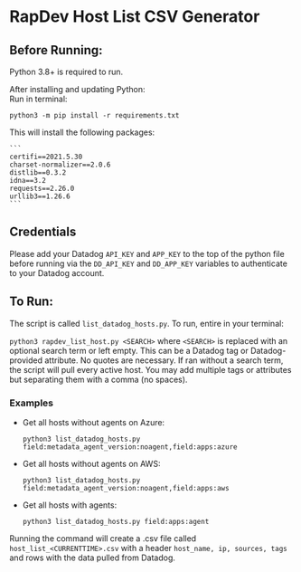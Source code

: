 # RapDev Host List CSV Generator

## Before Running:

Python 3.8+ is required to run. 

After installing and updating Python:  
Run in terminal:  

`python3 -m pip install -r requirements.txt`  

This will install the following packages:

    ```
    certifi==2021.5.30
    charset-normalizer==2.0.6
    distlib==0.3.2
    idna==3.2
    requests==2.26.0
    urllib3==1.26.6
    ```

## Credentials

Please add your Datadog `API_KEY` and `APP_KEY` to the top of the python file before running via the `DD_API_KEY` and `DD_APP_KEY` variables to authenticate to your Datadog account. 

## To Run:

The script is called `list_datadog_hosts.py`. To run, entire in your terminal:  

`python3 rapdev_list_host.py <SEARCH>`  where `<SEARCH>` is replaced with an optional search term or left empty. This can be a Datadog tag or Datadog-provided attribute. No quotes are necessary. If ran without a search term, the script will pull every active host. You may add multiple tags or attributes but separating them with a comma (no spaces). 

### Examples

- Get all hosts without agents on Azure:

    ```
    python3 list_datadog_hosts.py field:metadata_agent_version:noagent,field:apps:azure
    ```

- Get all hosts without agents on AWS:

    ```
    python3 list_datadog_hosts.py field:metadata_agent_version:noagent,field:apps:aws
    ```

- Get all hosts with agents:

    ```
    python3 list_datadog_hosts.py field:apps:agent
    ```

Running the command will create a .csv file called `host_list_<CURRENTTIME>.csv` with a header `host_name, ip, sources, tags` and rows with the data pulled from Datadog.
